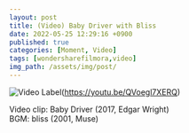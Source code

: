 ```yaml
---
layout: post
title: (Video) Baby Driver with Bliss
date: 2022-05-25 12:29:16 +0900
published: true
categories: [Moment, Video]
tags: [wondersharefilmora,video]
img_path: /assets/img/post/
---
```


![Video Label](https://hubert-bioinformatics.github.io/assets/img/post/MOMENT-Babydriver_with_Bliss.png)(https://youtu.be/QVoegl7XERQ)

Video clip: Baby Driver (2017, Edgar Wright)
<br>
BGM: bliss (2001, Muse)